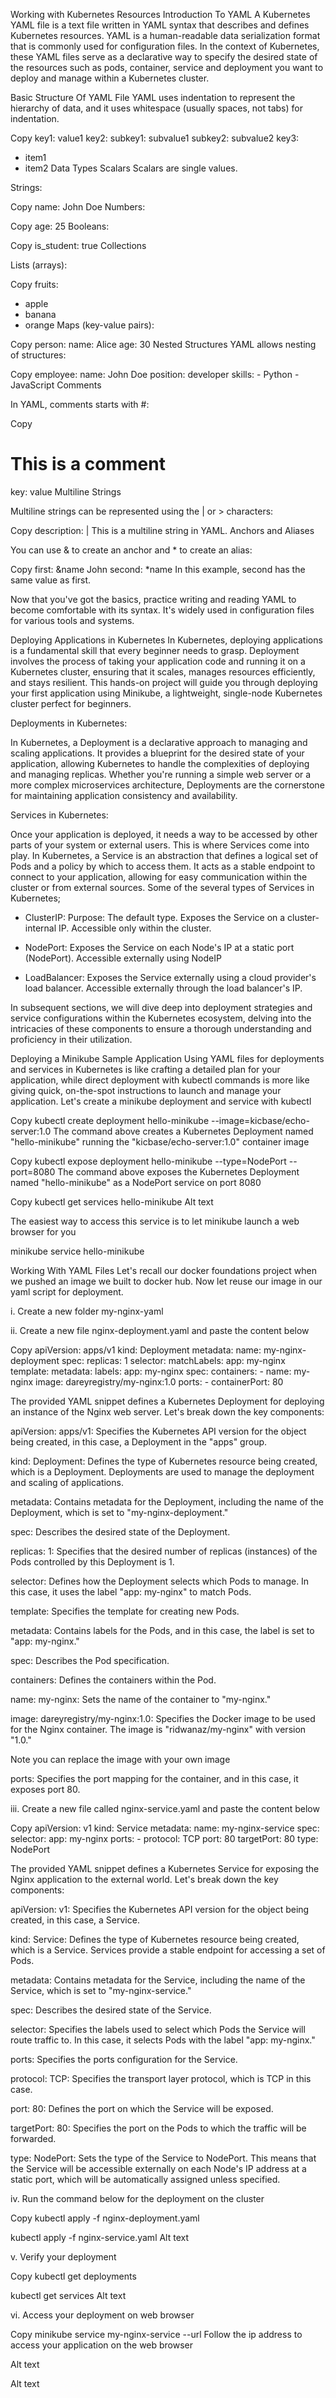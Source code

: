 Working with Kubernetes Resources
Introduction To YAML
A Kubernetes YAML file is a text file written in YAML syntax that describes and defines Kubernetes resources. YAML is a human-readable data serialization format that is commonly used for configuration files. In the context of Kubernetes, these YAML files serve as a declarative way to specify the desired state of the resources such as pods, container, service and deployment you want to deploy and manage within a Kubernetes cluster.

Basic Structure Of YAML File
YAML uses indentation to represent the hierarchy of data, and it uses whitespace (usually spaces, not tabs) for indentation.

Copy
key1: value1
key2:
subkey1: subvalue1
subkey2: subvalue2
key3:

- item1
- item2
  Data Types
  Scalars Scalars are single values.

Strings:

Copy
name: John Doe
Numbers:

Copy
age: 25
Booleans:

Copy
is_student: true
Collections

Lists (arrays):

Copy
fruits:

- apple
- banana
- orange
  Maps (key-value pairs):

Copy
person:
name: Alice
age: 30
Nested Structures YAML allows nesting of structures:

Copy
employee:
name: John Doe
position: developer
skills: - Python - JavaScript
Comments

In YAML, comments starts with #:

Copy

# This is a comment

key: value
Multiline Strings

Multiline strings can be represented using the | or > characters:

Copy
description: |
This is a multiline
string in YAML.
Anchors and Aliases

You can use & to create an anchor and \* to create an alias:

Copy
first: &name John
second: \*name
In this example, second has the same value as first.

Now that you've got the basics, practice writing and reading YAML to become comfortable with its syntax. It's widely used in configuration files for various tools and systems.

Deploying Applications in Kubernetes
In Kubernetes, deploying applications is a fundamental skill that every beginner needs to grasp. Deployment involves the process of taking your application code and running it on a Kubernetes cluster, ensuring that it scales, manages resources efficiently, and stays resilient. This hands-on project will guide you through deploying your first application using Minikube, a lightweight, single-node Kubernetes cluster perfect for beginners.

Deployments in Kubernetes:

In Kubernetes, a Deployment is a declarative approach to managing and scaling applications. It provides a blueprint for the desired state of your application, allowing Kubernetes to handle the complexities of deploying and managing replicas. Whether you're running a simple web server or a more complex microservices architecture, Deployments are the cornerstone for maintaining application consistency and availability.

Services in Kubernetes:

Once your application is deployed, it needs a way to be accessed by other parts of your system or external users. This is where Services come into play. In Kubernetes, a Service is an abstraction that defines a logical set of Pods and a policy by which to access them. It acts as a stable endpoint to connect to your application, allowing for easy communication within the cluster or from external sources. Some of the several types of Services in Kubernetes;

- ClusterIP: Purpose: The default type. Exposes the Service on a cluster-internal IP. Accessible only within the cluster.

- NodePort: Exposes the Service on each Node's IP at a static port (NodePort). Accessible externally using NodeIP

- LoadBalancer: Exposes the Service externally using a cloud provider's load balancer. Accessible externally through the load balancer's IP.

In subsequent sections, we will dive deep into deployment strategies and service configurations within the Kubernetes ecosystem, delving into the intricacies of these components to ensure a thorough understanding and proficiency in their utilization.

Deploying a Minikube Sample Application Using YAML files for deployments and services in Kubernetes is like crafting a detailed plan for your application, while direct deployment with kubectl commands is more like giving quick, on-the-spot instructions to launch and manage your application. Let's create a minikube deployment and service with kubectl

Copy
kubectl create deployment hello-minikube --image=kicbase/echo-server:1.0
The command above creates a Kubernetes Deployment named "hello-minikube" running the "kicbase/echo-server:1.0" container image

Copy
kubectl expose deployment hello-minikube --type=NodePort --port=8080
The command above exposes the Kubernetes Deployment named "hello-minikube" as a NodePort service on port 8080

Copy
kubectl get services hello-minikube
Alt text

The easiest way to access this service is to let minikube launch a web browser for you

minikube service hello-minikube

Working With YAML Files
Let's recall our docker foundations project when we pushed an image we built to docker hub. Now let reuse our image in our yaml script for deployment.

i. Create a new folder my-nginx-yaml

ii. Create a new file nginx-deployment.yaml and paste the content below

Copy
apiVersion: apps/v1
kind: Deployment
metadata:
name: my-nginx-deployment
spec:
replicas: 1
selector:
matchLabels:
app: my-nginx
template:
metadata:
labels:
app: my-nginx
spec:
containers: - name: my-nginx
image: dareyregistry/my-nginx:1.0
ports: - containerPort: 80

The provided YAML snippet defines a Kubernetes Deployment for deploying an instance of the Nginx web server. Let's break down the key components:

apiVersion: apps/v1: Specifies the Kubernetes API version for the object being created, in this case, a Deployment in the "apps" group.

kind: Deployment: Defines the type of Kubernetes resource being created, which is a Deployment. Deployments are used to manage the deployment and scaling of applications.

metadata: Contains metadata for the Deployment, including the name of the Deployment, which is set to "my-nginx-deployment."

spec: Describes the desired state of the Deployment.

replicas: 1: Specifies that the desired number of replicas (instances) of the Pods controlled by this Deployment is 1.

selector: Defines how the Deployment selects which Pods to manage. In this case, it uses the label "app: my-nginx" to match Pods.

template: Specifies the template for creating new Pods.

metadata: Contains labels for the Pods, and in this case, the label is set to "app: my-nginx."

spec: Describes the Pod specification.

containers: Defines the containers within the Pod.

name: my-nginx: Sets the name of the container to "my-nginx."

image: dareyregistry/my-nginx:1.0: Specifies the Docker image to be used for the Nginx container. The image is "ridwanaz/my-nginx" with version "1.0."

Note you can replace the image with your own image

ports: Specifies the port mapping for the container, and in this case, it exposes port 80.

iii. Create a new file called nginx-service.yaml and paste the content below

Copy
apiVersion: v1
kind: Service
metadata:
name: my-nginx-service
spec:
selector:
app: my-nginx
ports: - protocol: TCP
port: 80
targetPort: 80
type: NodePort

The provided YAML snippet defines a Kubernetes Service for exposing the Nginx application to the external world. Let's break down the key components:

apiVersion: v1: Specifies the Kubernetes API version for the object being created, in this case, a Service.

kind: Service: Defines the type of Kubernetes resource being created, which is a Service. Services provide a stable endpoint for accessing a set of Pods.

metadata: Contains metadata for the Service, including the name of the Service, which is set to "my-nginx-service."

spec: Describes the desired state of the Service.

selector: Specifies the labels used to select which Pods the Service will route traffic to. In this case, it selects Pods with the label "app: my-nginx."

ports: Specifies the ports configuration for the Service.

protocol: TCP: Specifies the transport layer protocol, which is TCP in this case.

port: 80: Defines the port on which the Service will be exposed.

targetPort: 80: Specifies the port on the Pods to which the traffic will be forwarded.

type: NodePort: Sets the type of the Service to NodePort. This means that the Service will be accessible externally on each Node's IP address at a static port, which will be automatically assigned unless specified.

iv. Run the command below for the deployment on the cluster

Copy
kubectl apply -f nginx-deployment.yaml

kubectl apply -f nginx-service.yaml
Alt text

v. Verify your deployment

Copy
kubectl get deployments

kubectl get services
Alt text

vi. Access your deployment on web browser

Copy
minikube service my-nginx-service --url
Follow the ip address to access your application on the web browser

Alt text

Alt text
